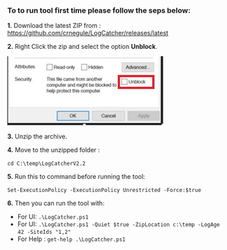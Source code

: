 ### To to run tool first time please follow the seps below: 

__1.__ Download the latest ZIP from  : https://github.com/crnegule/LogCatcher/releases/latest

__2.__ Right Click the zip and select the option __Unblock__.

 ![Image of Unblock](/images/Unblock.jpg)

__3.__ Unzip the archive. 

__4.__ Move to the unzipped folder :
``` 
cd C:\temp\LogCatcherV2.2
``` 

__5.__ Run this to command before running the tool:
``` 
Set-ExecutionPolicy -ExecutionPolicy Unrestricted -Force:$true
``` 
__6.__ Then you can run the tool with:

*  For UI: `.\LogCatcher.ps1`
*  For UI: 
        `.\LogCatcher.ps1 -Quiet $true -ZipLocation c:\temp -LogAge 42 -SiteIds "1,2"`
* For Help :
        `get-help .\LogCatcher.ps1`
 
